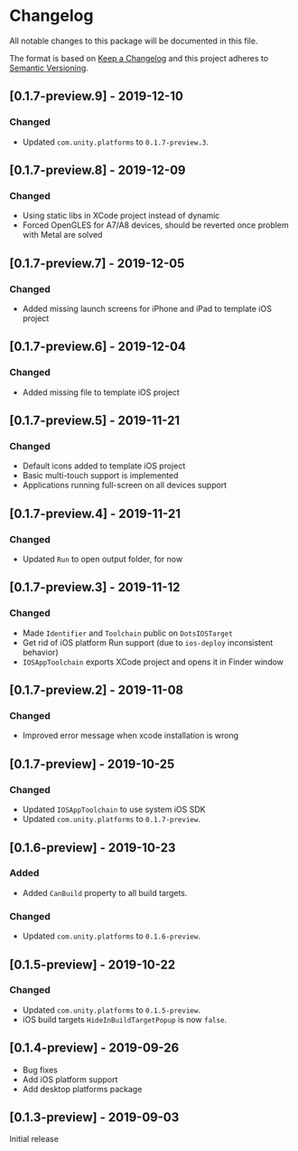 # Changelog
All notable changes to this package will be documented in this file.

The format is based on [Keep a Changelog](http://keepachangelog.com/en/1.0.0/)
and this project adheres to [Semantic Versioning](http://semver.org/spec/v2.0.0.html).

## [0.1.7-preview.9] - 2019-12-10

### Changed
* Updated `com.unity.platforms` to `0.1.7-preview.3`.

## [0.1.7-preview.8] - 2019-12-09

### Changed
* Using static libs in XCode project instead of dynamic
* Forced OpenGLES for A7/A8 devices, should be reverted once problem with Metal are solved

## [0.1.7-preview.7] - 2019-12-05

### Changed
* Added missing launch screens for iPhone and iPad to template iOS project

## [0.1.7-preview.6] - 2019-12-04

### Changed
* Added missing file to template iOS project

## [0.1.7-preview.5] - 2019-11-21

### Changed
* Default icons added to template iOS project
* Basic multi-touch support is implemented
* Applications running full-screen on all devices support

## [0.1.7-preview.4] - 2019-11-21

### Changed
* Updated `Run` to open output folder, for now

## [0.1.7-preview.3] - 2019-11-12

### Changed
* Made `Identifier` and `Toolchain` public on `DotsIOSTarget`
* Get rid of iOS platform Run support (due to `ios-deploy` inconsistent behavior)
* `IOSAppToolchain` exports XCode project and opens it in Finder window

## [0.1.7-preview.2] - 2019-11-08

### Changed
* Improved error message when xcode installation is wrong

## [0.1.7-preview] - 2019-10-25

### Changed
* Updated `IOSAppToolchain` to use system iOS SDK
* Updated `com.unity.platforms` to `0.1.7-preview`.

## [0.1.6-preview] - 2019-10-23

### Added
* Added `CanBuild` property to all build targets.

### Changed
* Updated `com.unity.platforms` to `0.1.6-preview`.

## [0.1.5-preview] - 2019-10-22

### Changed
* Updated `com.unity.platforms` to `0.1.5-preview`.
* iOS build targets `HideInBuildTargetPopup` is now `false`.

## [0.1.4-preview] - 2019-09-26
* Bug fixes  
* Add iOS platform support
* Add desktop platforms package

## [0.1.3-preview] - 2019-09-03
Initial release

